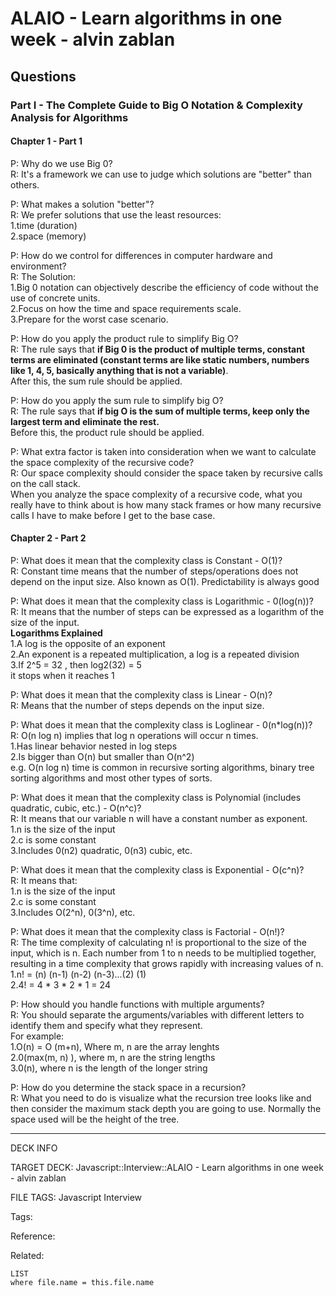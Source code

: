 # ALAIO - Learn algorithms in one week - alvin zablan

## Questions

### Part I - The Complete Guide to Big O Notation & Complexity Analysis for Algorithms

#### Chapter 1 - Part 1

P: Why do we use Big 0?  
R: It's a framework we can use to judge which solutions are "better" than others.

P: What makes a solution "better"?  
R: We prefer solutions that use the least resources:  
1.time (duration)  
2.space (memory)

P: How do we control for differences in computer hardware and environment?  
R: The Solution:  
1.Big 0 notation can objectively describe the efficiency of code without the use of concrete units.  
2.Focus on how the time and space requirements scale.  
3.Prepare for the worst case scenario.

P: How do you apply the product rule to simplify Big O?  
R: The rule says that **if Big 0 is the product of multiple terms, constant terms are eliminated (constant terms are like static numbers, numbers like 1, 4, 5, basically anything that is not a variable)**.  
After this, the sum rule should be applied.

P: How do you apply the sum rule to simplify big O?  
R: The rule says that **if big O is the sum of multiple terms, keep only the largest term and eliminate the rest.**  
Before this, the product rule should be applied.

P: What extra factor is taken into consideration when we want to calculate the space complexity of the recursive code?  
R: Our space complexity should consider the space taken by recursive calls on the call stack.  
When you analyze the space complexity of a recursive code, what you really have to think about is how many stack frames or how many recursive calls I have to make before I get to the base case.

#### Chapter 2 - Part 2

P: What does it mean that the complexity class is Constant - O(1)?  
R: Constant time means that the number of steps/operations does not depend on the input size. Also known as O(1). Predictability is always good

P: What does it mean that the complexity class is Logarithmic - 0(log(n))?  
R: It means that the number of steps can be expressed as a logarithm of the size of the input.  
**Logarithms Explained**  
1.A log is the opposite of an exponent  
2.An exponent is a repeated multiplication, a log is a repeated division  
3.If 2^5 = 32 , then log2(32) = 5  
it stops when it reaches 1

P: What does it mean that the complexity class is Linear - O(n)?  
R: Means that the number of steps depends on the input size.

P: What does it mean that the complexity class is Loglinear - 0(n\*log(n))?  
R: O(n log n) implies that log n operations will occur n times.  
1.Has linear behavior nested in log steps  
2.Is bigger than O(n) but smaller than O(n^2)  
e.g. O(n log n) time is common in recursive sorting algorithms, binary tree sorting algorithms and most other types of sorts.

P: What does it mean that the complexity class is Polynomial (includes quadratic, cubic, etc.) - O(n^c)?  
R: It means that our variable n will have a constant number as exponent.  
1.n is the size of the input  
2.c is some constant  
3.Includes 0(n2) quadratic, 0(n3) cubic, etc.

P: What does it mean that the complexity class is Exponential - O(c^n)?  
R: It means that:  
1.n is the size of the input  
2.c is some constant  
3.Includes O(2^n), 0(3^n), etc.

P: What does it mean that the complexity class is Factorial - O(n!)?  
R: The time complexity of calculating n! is proportional to the size of the input, which is n. Each number from 1 to n needs to be multiplied together, resulting in a time complexity that grows rapidly with increasing values of n.  
1.n! = (n) (n-1) (n-2) (n-3)...(2) (1)  
2.4! = 4 \* 3 \* 2 \* 1 = 24

P: How should you handle functions with multiple arguments?  
R: You should separate the arguments/variables with different letters to identify them and specify what they represent.  
For example:  
1.O(n) = O (m+n), Where m, n are the array lenghts  
2.0(max(m, n) ), where m, n are the string lengths  
3.0(n), where n is the length of the longer string

P: How do you determine the stack space in a recursion?  
R: What you need to do is visualize what the recursion tree looks like and then consider the maximum stack depth you are going to use. Normally the space used will be the height of the tree.

---

DECK INFO

TARGET DECK: Javascript::Interview::ALAIO - Learn algorithms in one week - alvin zablan

FILE TAGS: Javascript Interview

Tags:

Reference:

Related:

```dataview
LIST
where file.name = this.file.name
```
